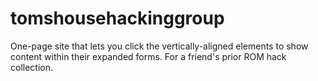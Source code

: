 # tomshousehackinggroup
One-page site that lets you click the vertically-aligned elements to show content within their expanded forms. For a friend's prior ROM hack collection.
